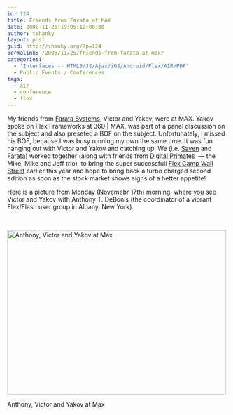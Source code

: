 ```yaml
---
id: 124
title: Friends from Farata at MAX
date: 2008-11-25T19:05:12+00:00
author: tshanky
layout: post
guid: http://shanky.org/?p=124
permalink: /2008/11/25/friends-from-farata-at-max/
categories:
  - 'Interfaces -- HTML5/JS/Ajax/iOS/Android/Flex/AIR/PDF'
  - Public Events / Conferences
tags:
  - air
  - conference
  - flex
---
```

My friends from <a title="Farata Systems" href="http://www.faratasystems.com" target="_blank">Farata Systems</a>, Victor and Yakov, were at MAX. Yakov spoke on Flex Frameworks at 360 | MAX, was part of a panel discussion on the subject and also preseted a BOF on the subject. Unfortunately, I missed his BOF, because I was busy running my own the same time. It was fun hanging out with Victor and Yakov and catching up. We (i.e. <a title="Saven Technologies" href="http://www.saventech.com/" target="_blank">Saven</a> and <a title="Farata Systems" href="http://www.faratasystems.com" target="_blank">Farata</a>) worked together (along with friends from <a title="Digital Primates" href="http://www.digitalprimates.net/" target="_blank">Digital Primates</a>  &#8212; the Mike, Mike and Jeff trio)  to bring the super successfull <a title="Flex Camp Wall Street" href="http://flexcampwallstreet.com/" target="_blank">Flex Camp Wall Street</a> earlier this year and hope to bring back a turbo charged second edition as soon as the stock market shows signs of a better appetite!

Here is a picture from Monday (Novemebr 17th) morning, where you see Victor and Yakov with Anthony T. DeBonis (the coordinator of a vibrant Flex/Flash user group in Albany, New York).

 

<div id="attachment_146" style="width: 510px" class="wp-caption alignnone">
  <a href="http://shanky.org/wp-content/uploads/2008/11/anthony_victor_yakov_at_max.jpg"><img class="size-full wp-image-146" title="anthony_victor_yakov_at_max" src="http://shanky.org/wp-content/uploads/2008/11/anthony_victor_yakov_at_max.jpg" alt="Anthony, Victor and Yakov at Max" width="500" height="374" srcset="http://shanky.org/wp-content/uploads/2008/11/anthony_victor_yakov_at_max-300x224.jpg 300w, http://shanky.org/wp-content/uploads/2008/11/anthony_victor_yakov_at_max.jpg 547w" sizes="(max-width: 500px) 100vw, 500px" /></a>
  
  <p class="wp-caption-text">
    Anthony, Victor and Yakov at Max
  </p>
</div>
